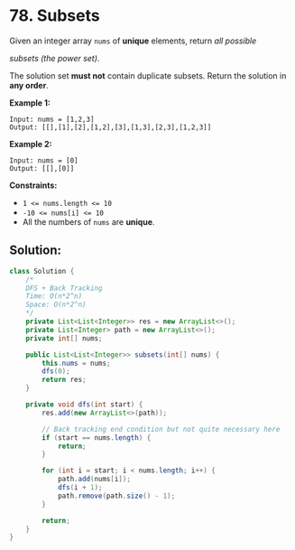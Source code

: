 # 78. Subsets



Given an integer array `nums` of **unique** elements, return *all possible* 

*subsets* *(the power set)*.



The solution set **must not** contain duplicate subsets. Return the solution in **any order**.

 

**Example 1:**

```
Input: nums = [1,2,3]
Output: [[],[1],[2],[1,2],[3],[1,3],[2,3],[1,2,3]]
```

**Example 2:**

```
Input: nums = [0]
Output: [[],[0]]
```

 

**Constraints:**

- `1 <= nums.length <= 10`
- `-10 <= nums[i] <= 10`
- All the numbers of `nums` are **unique**.



## Solution:

```java
class Solution {
    /*
    DFS + Back Tracking
    Time: O(n*2^n)
    Space: O(n*2^n)
    */
    private List<List<Integer>> res = new ArrayList<>();
    private List<Integer> path = new ArrayList<>();
    private int[] nums;

    public List<List<Integer>> subsets(int[] nums) {
        this.nums = nums;
        dfs(0);
        return res;
    }

    private void dfs(int start) {
        res.add(new ArrayList<>(path));

        // Back tracking end condition but not quite necessary here
        if (start == nums.length) {
            return;
        }

        for (int i = start; i < nums.length; i++) {
            path.add(nums[i]);
            dfs(i + 1);
            path.remove(path.size() - 1);           
        }

        return;
    }
}
```

